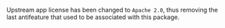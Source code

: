 Upstream app license has been changed to `Apache 2.0`, thus removing the last antifeature that used to be associated with this package.
